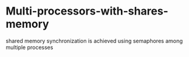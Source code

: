 # Multi-processors-with-shares-memory
shared memory synchronization is achieved using semaphores among multiple processes 
